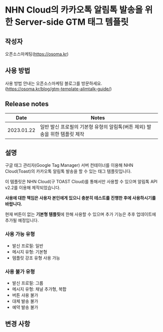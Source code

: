 # NHN Cloud의 카카오톡 알림톡 발송을 위한 Server-side GTM 태그 템플릿

## 작성자

오픈소스마케팅(https://osoma.kr)

## 사용 방법

사용 방법 안내는 오픈소스마케팅 블로그를 방문하세요.(https://osoma.kr/blog/gtm-template-alimtalk-guide/)

## Release notes

| Date | Notes |
|------|-------|
| 2023.01.22 | 일반 발신 프로필의 기본형 유형의 알림톡(버튼 제외) 발송을 위한 템플릿 제작 |

## 설명

구글 태그 관리자(Google Tag Manager) 서버 컨테이너를 이용해 NHN Cloud(Toast)의 카카오톡 알림톡 발송을 할 수 있는 태그 템플릿입니다.

이 템플릿은 NHN Cloud(구 TOAST Cloud)를 통해서만 사용할 수 있으며 알림톡 API v2.2를 이용해 제작되었습니다.

**사용에 대한 책임은 사용자 본인에게 있으니 충분히 테스트를 진행한 후에 사용하시기를 바랍니다.**

현재 버튼이 없는 **기본형 템플릿**에 한해 사용할 수 있으며 추가 기능은 추후 업데이트에 추가될 예정입니다.

### 사용 가능 유형

- 발신 프로필: 일반
- 메시지 유형: 기본형
- 템플릿 강조 유형 사용 가능

### 사용 불가 유형

- 발신 프로필: 그룹
- 메시지 유형: 채널 추가형, 복합
- 버튼 사용 불가
- 대체 발송 불가
- 예약 발송 불가

## 변경 사항
